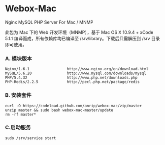 Webox-Mac
============

Nginx MySQL PHP Server For Mac / MNMP

此包为 Mac 下的 Web 开发环境（MNMP），基于 Mac OS X 10.9.4 + xCode 5.1.1 编译而成，所有依赖库均已编译至 /srv/library。下载后只需解压到 /srv 目录即可使用。

### A. 模块版本

    Nginx/1.6.1                 http://www.nginx.org/en/download.html
    MySQL/5.6.20                http://www.mysql.com/downloads/mysql
    PHP/5.4.32                  http://www.php.net/downloads.php
    PHP-Redis/2.2.5             http://pecl.php.net/package/redis


### B. 安装套件

    curl -O https://codeload.github.com/anrip/webox-mac/zip/master
    unzip master && sudo bash webox-mac-master/update
    rm -rf master*

### C.启动服务

    sudo /srv/service start
